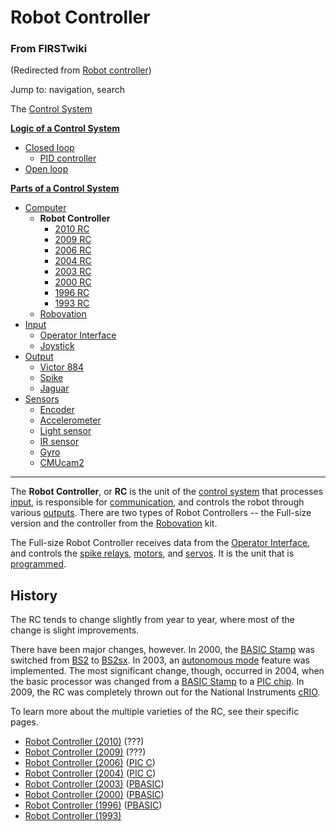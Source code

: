 

# Robot Controller

### From FIRSTwiki

(Redirected from [Robot
controller](/index.php?title=Robot_controller&redirect=no "Robot controller"
))

Jump to: navigation, search

The [Control System](Control_system "Control system" )

**[Logic of a Control System](Logic_of_a_control_system "Logic of a control system" )**

  * [Closed loop](Closed_loop "Closed loop" )
    * [PID controller](PID_controller "PID controller" )
  * [Open loop](Open_loop "Open loop" )

**[Parts of a Control System](Parts_of_a_control_system "Parts of a control system" )**

  * [Computer](Computer "Computer" )
    * **Robot Controller**
      * [2010 RC](Robot_Controller_%282010%29 "Robot Controller \(2010\)" )
      * [2009 RC](Robot_Controller_%282009%29 "Robot Controller \(2009\)" )
      * [2006 RC](Robot_Controller_%282006%29 "Robot Controller \(2006\)" )
      * [2004 RC](Robot_Controller_%282004%29 "Robot Controller \(2004\)" )
      * [2003 RC](Robot_Controller_%282003%29 "Robot Controller \(2003\)" )
      * [2000 RC](Robot_Controller_%282000%29 "Robot Controller \(2000\)" )
      * [1996 RC](/index.php?title=Robot_Controller_%281996%29&action=edit "Robot Controller \(1996\)" )
      * [1993 RC](/index.php?title=Robot_Controller_%281993%29&action=edit "Robot Controller \(1993\)" )
    * [Robovation](Robovation "Robovation" )
  * [Input](Input "Input" )
    * [Operator Interface](Operator_Interface "Operator Interface" )
    * [Joystick](Joystick "Joystick" )
  * [Output](Output "Output" )
    * [Victor 884](Victor_884 "Victor 884" )
    * [Spike](Spike "Spike" )
    * [Jaguar](Jaguar "Jaguar" )
  * [Sensors](Sensor "Sensor" )
    * [Encoder](Encoder "Encoder" )
    * [Accelerometer](Accelerometer "Accelerometer" )
    * [Light sensor](/index.php?title=Light_sensor&action=edit "Light sensor" )
    * [IR sensor](IR_sensor "IR sensor" )
    * [Gyro](Gyro "Gyro" )
    * [CMUcam2](CMUcam2 "CMUcam2" )  
---  
  
The **Robot Controller**, or **RC** is the unit of the [control
system](Control_system "Control system" ) that processes
[input](Input "Input" ), is responsible for
[communication](Radio_modem "Radio modem" ), and controls the robot
through various [outputs](Output "Output" ). There are two types of
Robot Controllers -- the Full-size version and the controller from the
[Robovation](Robovation "Robovation" ) kit.

The Full-size Robot Controller receives data from the [Operator
Interface](Operator_Interface "Operator Interface" ), and controls
the [spike relays](Spike "Spike" ), [motors](Motors
"Motors" ), and [servos](Servo "Servo" ). It is the unit that is
[programmed](Programming "Programming" ).


## History

The RC tends to change slightly from year to year, where most of the change is
slight improvements.

There have been major changes, however. In 2000, the [BASIC
Stamp](/index.php?title=BASIC_Stamp&action=edit "BASIC Stamp" ) was switched
from [BS2](BS2 "BS2" ) to [BS2sx](BS2sx "BS2sx" ). In
2003, an [autonomous mode](Autonomous_mode "Autonomous mode" )
feature was implemented. The most significant change, though, occurred in
2004, when the basic processor was changed from a [BASIC
Stamp](/index.php?title=BASIC_Stamp&action=edit "BASIC Stamp" ) to a [PIC
chip](PIC_chip "PIC chip" ). In 2009, the RC was completely thrown
out for the National Instruments [cRIO](CRIO "CRIO" ).

To learn more about the multiple varieties of the RC, see their specific
pages.

  * [Robot Controller (2010)](Robot_Controller_%282010%29 "Robot Controller \(2010\)" ) (???) 
  * [Robot Controller (2009)](Robot_Controller_%282009%29 "Robot Controller \(2009\)" ) (???) 
  * [Robot Controller (2006)](Robot_Controller_%282006%29 "Robot Controller \(2006\)" ) ([PIC C](PIC_C "PIC C" )) 
  * [Robot Controller (2004)](Robot_Controller_%282004%29 "Robot Controller \(2004\)" ) ([PIC C](PIC_C "PIC C" )) 
  * [Robot Controller (2003)](Robot_Controller_%282003%29 "Robot Controller \(2003\)" ) ([PBASIC](PBASIC "PBASIC" )) 
  * [Robot Controller (2000)](Robot_Controller_%282000%29 "Robot Controller \(2000\)" ) ([PBASIC](PBASIC "PBASIC" )) 
  * [Robot Controller (1996)](/index.php?title=Robot_Controller_%281996%29&action=edit "Robot Controller \(1996\)" ) ([PBASIC](PBASIC "PBASIC" )) 
  * [Robot Controller (1993)](/index.php?title=Robot_Controller_%281993%29&action=edit "Robot Controller \(1993\)" )

